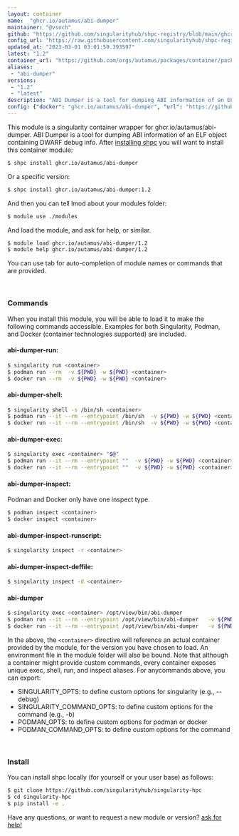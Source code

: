 ```yaml
---
layout: container
name:  "ghcr.io/autamus/abi-dumper"
maintainer: "@vsoch"
github: "https://github.com/singularityhub/shpc-registry/blob/main/ghcr.io/autamus/abi-dumper/container.yaml"
config_url: "https://raw.githubusercontent.com/singularityhub/shpc-registry/main/ghcr.io/autamus/abi-dumper/container.yaml"
updated_at: "2023-03-01 03:01:59.393597"
latest: "1.2"
container_url: "https://github.com/orgs/autamus/packages/container/package/abi-dumper"
aliases:
 - "abi-dumper"
versions:
 - "1.2"
 - "latest"
description: "ABI Dumper is a tool for dumping ABI information of an ELF object containing DWARF debug info."
config: {"docker": "ghcr.io/autamus/abi-dumper", "url": "https://github.com/orgs/autamus/packages/container/package/abi-dumper", "maintainer": "@vsoch", "description": "ABI Dumper is a tool for dumping ABI information of an ELF object containing DWARF debug info.", "latest": {"1.2": "sha256:53c6bb9fa5bf0f0029580dff7f48bb5f410657f8acb497b5a80504355407da9f"}, "tags": {"1.2": "sha256:53c6bb9fa5bf0f0029580dff7f48bb5f410657f8acb497b5a80504355407da9f", "latest": "sha256:53c6bb9fa5bf0f0029580dff7f48bb5f410657f8acb497b5a80504355407da9f"}, "aliases": {"abi-dumper": "/opt/view/bin/abi-dumper"}}
---
```


This module is a singularity container wrapper for ghcr.io/autamus/abi-dumper.
ABI Dumper is a tool for dumping ABI information of an ELF object containing DWARF debug info.
After [installing shpc](#install) you will want to install this container module:


```bash
$ shpc install ghcr.io/autamus/abi-dumper
```

Or a specific version:

```bash
$ shpc install ghcr.io/autamus/abi-dumper:1.2
```

And then you can tell lmod about your modules folder:

```bash
$ module use ./modules
```

And load the module, and ask for help, or similar.

```bash
$ module load ghcr.io/autamus/abi-dumper/1.2
$ module help ghcr.io/autamus/abi-dumper/1.2
```

You can use tab for auto-completion of module names or commands that are provided.

<br>

### Commands

When you install this module, you will be able to load it to make the following commands accessible.
Examples for both Singularity, Podman, and Docker (container technologies supported) are included.

#### abi-dumper-run:

```bash
$ singularity run <container>
$ podman run --rm  -v ${PWD} -w ${PWD} <container>
$ docker run --rm  -v ${PWD} -w ${PWD} <container>
```

#### abi-dumper-shell:

```bash
$ singularity shell -s /bin/sh <container>
$ podman run --it --rm --entrypoint /bin/sh  -v ${PWD} -w ${PWD} <container>
$ docker run --it --rm --entrypoint /bin/sh  -v ${PWD} -w ${PWD} <container>
```

#### abi-dumper-exec:

```bash
$ singularity exec <container> "$@"
$ podman run --it --rm --entrypoint ""  -v ${PWD} -w ${PWD} <container> "$@"
$ docker run --it --rm --entrypoint ""  -v ${PWD} -w ${PWD} <container> "$@"
```

#### abi-dumper-inspect:

Podman and Docker only have one inspect type.

```bash
$ podman inspect <container>
$ docker inspect <container>
```

#### abi-dumper-inspect-runscript:

```bash
$ singularity inspect -r <container>
```

#### abi-dumper-inspect-deffile:

```bash
$ singularity inspect -d <container>
```


#### abi-dumper

```bash
$ singularity exec <container> /opt/view/bin/abi-dumper
$ podman run --it --rm --entrypoint /opt/view/bin/abi-dumper   -v ${PWD} -w ${PWD} <container> -c " $@"
$ docker run --it --rm --entrypoint /opt/view/bin/abi-dumper   -v ${PWD} -w ${PWD} <container> -c " $@"
```



In the above, the `<container>` directive will reference an actual container provided
by the module, for the version you have chosen to load. An environment file in the
module folder will also be bound. Note that although a container
might provide custom commands, every container exposes unique exec, shell, run, and
inspect aliases. For anycommands above, you can export:

 - SINGULARITY_OPTS: to define custom options for singularity (e.g., --debug)
 - SINGULARITY_COMMAND_OPTS: to define custom options for the command (e.g., -b)
 - PODMAN_OPTS: to define custom options for podman or docker
 - PODMAN_COMMAND_OPTS: to define custom options for the command

<br>

### Install

You can install shpc locally (for yourself or your user base) as follows:

```bash
$ git clone https://github.com/singularityhub/singularity-hpc
$ cd singularity-hpc
$ pip install -e .
```

Have any questions, or want to request a new module or version? [ask for help!](https://github.com/singularityhub/singularity-hpc/issues)
